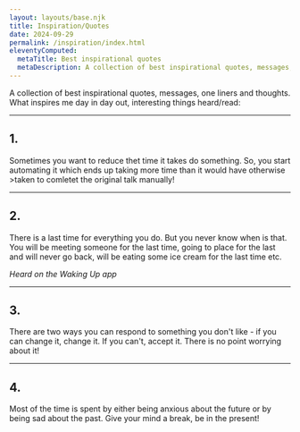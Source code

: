 ```yaml
---
layout: layouts/base.njk
title: Inspiration/Quotes
date: 2024-09-29
permalink: /inspiration/index.html
eleventyComputed:
  metaTitle: Best inspirational quotes
  metaDescription: A collection of best inspirational quotes, messages, one liners and thoughts.  What inspires me day in day out, interesting things hear/read
---
```


A collection of best inspirational quotes, messages, one liners and thoughts. What inspires me day in day out, interesting things heard/read:

---

## 1.

Sometimes you want to reduce thet time it takes do something. So, you start automating it which ends up taking more time than it would have otherwise >taken to comletet the original talk manually!

---

## 2.

There is a last time for everything you do. But you never know when is that. You will be meeting someone for the last time, going to place for the last and will never go back, will be eating some ice cream for the last time etc.

_Heard on the Waking Up app_

---

## 3.

There are two ways you can respond to something you don't like - if you can change it, change it. If you can't, accept it. There is no point worrying about it!

---

## 4.

Most of the time is spent by either being anxious about the future or by being sad about the past. Give your mind a break, be in the present!

